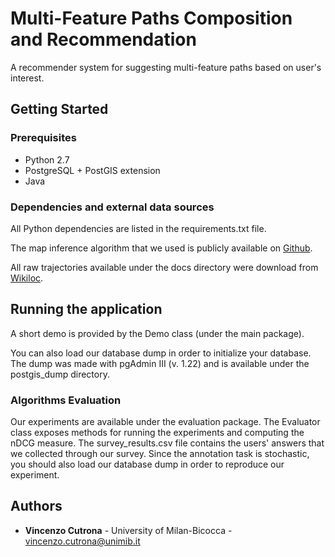 # Multi-Feature Paths Composition and Recommendation
A recommender system for suggesting multi-feature paths based on user's interest.

## Getting Started

### Prerequisites

+ Python 2.7
+ PostgreSQL + PostGIS extension
+ Java

### Dependencies and external data sources

All Python dependencies are listed in the requirements.txt file.

The map inference algorithm that we used is publicly available on
[Github](https://github.com/pfoser/mapconstruction/tree/master/algorithms/Ahmed).

All raw trajectories available under the docs directory were download from [Wikiloc](https://www.wikiloc.com/).

## Running the application

A short demo is provided by the Demo class (under the main package).

You can also load our database dump in order to initialize your database.
The dump was made with pgAdmin III (v. 1.22) and is available under the postgis_dump directory.

### Algorithms Evaluation

Our experiments are available under the evaluation package. The Evaluator class
exposes methods for running the experiments and computing the nDCG measure.
The survey_results.csv file contains the users' answers that we collected through 
our survey.
Since the annotation task is stochastic, you should also load our database dump in order
to reproduce our experiment.

## Authors

* **Vincenzo Cutrona** - University of Milan-Bicocca - [vincenzo.cutrona@unimib.it](mailto:vincenzo.cutrona@unimib.it)